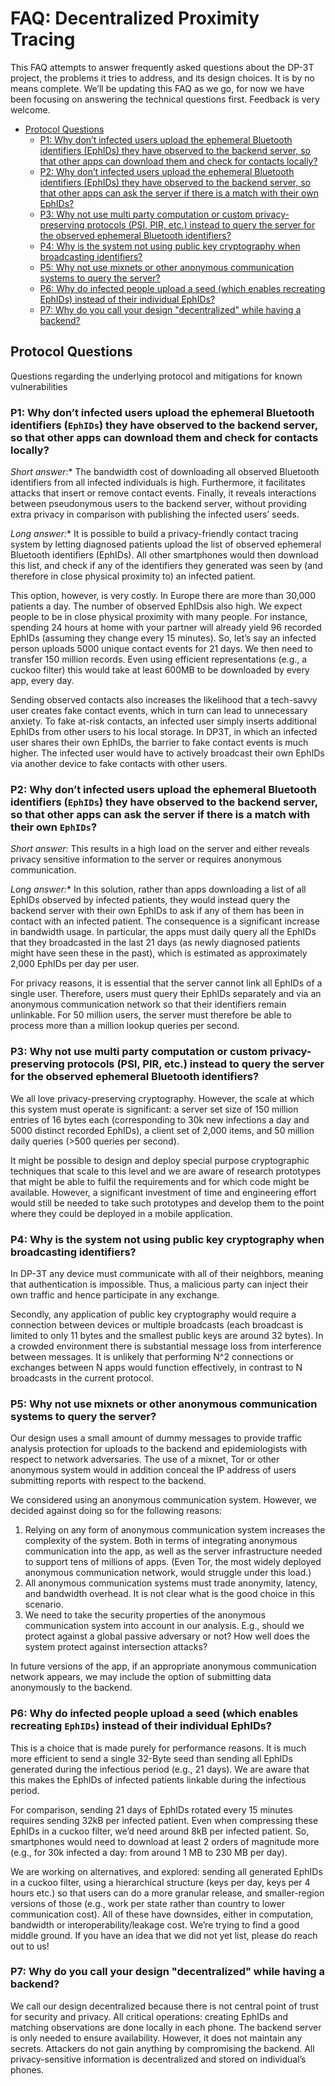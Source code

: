 # FAQ: Decentralized Proximity Tracing

This FAQ attempts to answer frequently asked questions about the DP-3T project, the problems it tries to address, and its design choices. It is by no means complete. We’ll be updating this FAQ as we go, for now we have been focusing on answering the technical questions first. Feedback is very welcome.

 * [Protocol Questions](#protocol-questions)
   * [P1: Why don’t infected users upload the ephemeral Bluetooth identifiers (EphIDs) they have observed to the backend server, so that other apps can download them and check for contacts locally?](#p1-why-dont-infected-users-upload-the-ephemeral-bluetooth-identifiers-ephids-they-have-observed-to-the-backend-server-so-that-other-apps-can-download-them-and-check-for-contacts-locally)
   * [P2: Why don’t infected users upload the ephemeral Bluetooth identifiers (EphIDs) they have observed to the backend server, so that other apps can ask the server if there is a match with their own EphIDs?](#p2-why-dont-infected-users-upload-the-ephemeral-bluetooth-identifiers-ephids-they-have-observed-to-the-backend-server-so-that-other-apps-can-ask-the-server-if-there-is-a-match-with-their-own-ephids)
   * [P3: Why not use multi party computation or custom privacy\-preserving protocols (PSI, PIR, etc\.) instead to query the server for the observed ephemeral Bluetooth identifiers?](#p3-why-not-use-multi-party-computation-or-custom-privacy-preserving-protocols-psi-pir-etc-instead-to-query-the-server-for-the-observed-ephemeral-bluetooth-identifiers)
   * [P4: Why is the system not using public key cryptography when broadcasting identifiers?](#p4-why-is-the-system-not-using-public-key-cryptography-when-broadcasting-identifiers)
   * [P5: Why not use mixnets or other anonymous communication systems to query the server?](#p5-why-not-use-mixnets-or-other-anonymous-communication-systems-to-query-the-server)
   * [P6: Why do infected people upload a seed (which enables recreating EphIDs) instead of their individual EphIDs?](#p6-why-do-infected-people-upload-a-seed-which-enables-recreating-ephids-instead-of-their-individual-ephids-)
   * [P7: Why do you call your design "decentralized" while having a backend?](#p7-why-do-you-call-your-design-decentralized-while-having-a-backend)

## Protocol Questions

Questions regarding the underlying protocol and mitigations for known vulnerabilities

### P1: Why don’t infected users upload the ephemeral Bluetooth identifiers (`EphIDs`) they have observed to the backend server, so that other apps can download them and check for contacts locally?

*Short answer:** The bandwidth cost of downloading all observed Bluetooth
identifiers from all infected individuals is high. Furthermore, it facilitates
attacks that insert or remove contact events. Finally, it reveals interactions
between pseudonymous users to the backend server, without providing extra
privacy in comparison with publishing the infected users’ seeds.

*Long answer:** It is possible to build a privacy-friendly contact tracing
system by letting diagnosed patients upload the list of observed ephemeral
Bluetooth identifiers (EphIDs). All other smartphones would then download this list,
and check if any of the identifiers they generated was seen by (and therefore in
close physical proximity to) an infected patient.

This option, however, is very costly. In Europe there are more than 30,000
patients a day. The number of observed EphIDsis also high. We expect people to
be in close physical proximity with many people. For instance, spending 24 hours
at home with your partner will already yield 96 recorded EphIDs (assuming they
change every 15 minutes). So, let’s say an infected person uploads 5000 unique
contact events for 21 days. We then need to transfer 150 million records. Even
using efficient representations (e.g., a cuckoo filter) this would take at least
600MB to be downloaded by every app, every day.

Sending observed contacts also increases the likelihood that a tech-savvy user
creates fake contact events, which in turn can lead to unnecessary anxiety. To
fake at-risk contacts, an infected user simply inserts additional EphIDs from
other users to his local storage. In DP3T, in which an infected user shares
their own EphIDs, the barrier to fake contact events is much higher. The infected
user would have to actively broadcast their own EphIDs via another device to fake
contacts with other users.


### P2: Why don’t infected users upload the ephemeral Bluetooth identifiers (`EphIDs`) they have observed to the backend server, so that other apps can ask the server if there is a match with their own `EphIDs`?

*Short answer:* This results in a high load on the server and either reveals
privacy sensitive information to the server or requires anonymous
communication.

*Long answer:** In this solution, rather than apps downloading a list of all
EphIDs observed by infected patients, they would instead query the backend
server with their own EphIDs to ask if any of them has been in contact with an
infected patient. The consequence is a significant increase in bandwidth usage.
In particular, the apps must daily query all the EphIDs that they broadcasted
in the last 21 days (as newly diagnosed patients might have seen these in the
past), which is estimated as approximately 2,000 EphIDs per day per user.

For privacy reasons, it is essential that the server cannot link all EphIDs of a
single user. Therefore, users must query their EphIDs separately and via an
anonymous communication network so that their identifiers remain unlinkable. For
50 million users, the server must therefore be able to process more than a
million lookup queries per second.

### P3: Why not use multi party computation or custom privacy-preserving protocols (PSI, PIR, etc.) instead to query the server for the observed ephemeral Bluetooth identifiers?

We all love privacy-preserving cryptography. However, the scale at which this
system must operate is significant: a server set size of 150 million entries of
16 bytes each (corresponding to 30k new infections a day and 5000 distinct
recorded EphIDs), a client set of 2,000 items, and 50 million daily queries
(>500 queries per second).

It might be possible to design and deploy special purpose cryptographic
techniques that scale to this level and we are aware of research prototypes that
might be able to fulfil the requirements and for which code might be available.
However, a significant investment of time and engineering effort would still be
needed to take such prototypes and develop them to the point where they could be
deployed in a mobile application.

### P4: Why is the system not using public key cryptography when broadcasting identifiers?

In DP-3T any device must communicate with all of their neighbors, meaning that
authentication is impossible. Thus, a malicious party can inject their own
traffic and hence participate in any exchange.

Secondly, any application of public key cryptography would require a connection
between devices or multiple broadcasts (each broadcast is limited to only 11
bytes and the smallest public keys are around 32 bytes). In a crowded
environment there is substantial message loss from interference between
messages. It is unlikely that performing N^2 connections or exchanges between N
apps would function effectively, in contrast to N broadcasts in the current
protocol.

### P5: Why not use mixnets or other anonymous communication systems to query the server?

Our design uses a small amount of dummy messages to provide traffic analysis protection for uploads to the backend and epidemiologists with respect to network adversaries. The use of a mixnet, Tor or other anonymous system would in addition conceal the IP address of users submitting reports with respect to the backend.  

We considered using an anonymous communication system. However, we decided against doing so for the following reasons:
 1. Relying on any form of anonymous communication system increases the
    complexity of the system. Both in terms of integrating anonymous
    communication into the app, as well as the server infrastructure needed to
    support tens of millions of apps. (Even Tor, the most widely deployed
    anonymous communication network, would struggle under this load.)
 2. All anonymous communication systems must trade anonymity, latency, and
    bandwidth overhead. It is not clear what is the good choice in this
    scenario.
 3. We need to take the security properties of the anonymous communication
    system into account in our analysis. E.g., should we protect against a
    global passive adversary or not? How well does the system protect against
    intersection attacks?

In future versions of the app, if an appropriate anonymous communication network appears, we may include the option of submitting data anonymously to the backend.

### P6: Why do infected people upload a seed (which enables recreating `EphIDs`) instead of their individual EphIDs?

This is a choice that is made purely for performance reasons. It is much more
efficient to send a single 32-Byte seed than sending all EphIDs generated during
the infectious period (e.g., 21 days). We are aware that this makes the EphIDs
of infected patients linkable during the infectious period.

For comparison, sending 21 days of EphIDs rotated every 15 minutes requires
sending 32kB per infected patient. Even when compressing these EphIDs in a
cuckoo filter, we’d need around 8kB per infected patient. So, smartphones would need
to download at least 2 orders of magnitude more (e.g., for 30k infected a day:
from around 1 MB to 230 MB per day).

We are working on alternatives, and explored: sending all generated EphIDs in a
cuckoo filter, using a hierarchical structure (keys per day, keys per 4 hours
etc.) so that users can do a more granular release, and smaller-region versions
of those (e.g., work per state rather than country to lower communication cost).
All of these have downsides, either in computation, bandwidth or
interoperability/leakage cost. We’re trying to find a good middle ground. If you
have an idea that we did not yet list, please do reach out to us!

### P7: Why do you call your design "decentralized" while having a backend?

We call our design decentralized because there is not central point of trust for
security and privacy. All critical operations: creating EphIDs and matching
observations are done locally in each phone. The backend server is only needed
to ensure availability. However, it does not maintain any secrets. Attackers do
not gain anything by compromising the backend. All privacy-sensitive information
is decentralized and stored on individual’s phones.
